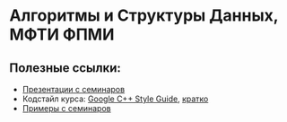 # Алгоритмы и Структуры Данных, МФТИ ФПМИ
## Полезные ссылки:
- [Презентации с семинаров](https://drive.google.com/drive/u/0/folders/1RUkTbXeExS-YuFgS4e8cKRD9lilow5fX)
- Кодстайл курса: [Google C++ Style Guide](https://google.github.io/styleguide/cppguide.html), [кратко](https://docs.google.com/document/d/1N8j7Xmz53b-2M-giU8aI09sLCcmb5vY7BxfWxBwsoFk)
- [Примеры с семинаров](practice)
